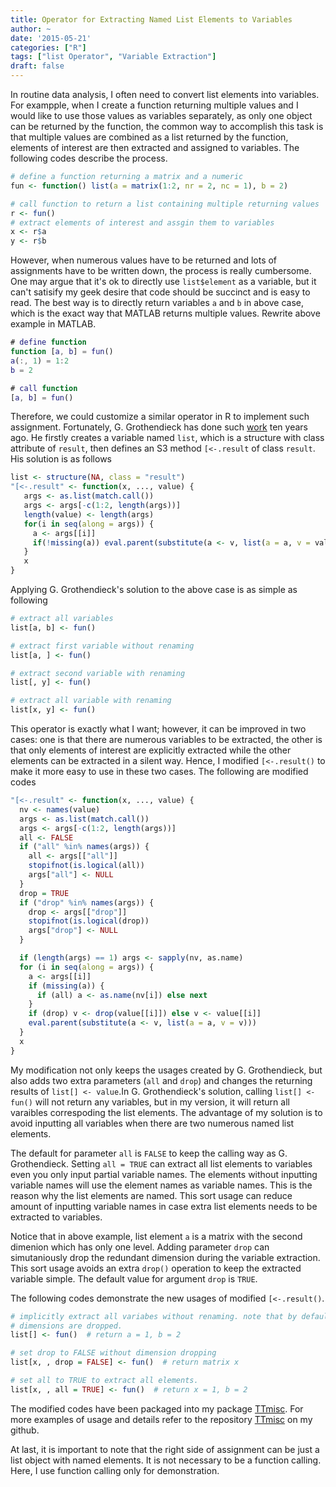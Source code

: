 ```yaml
---
title: Operator for Extracting Named List Elements to Variables
author: ~
date: '2015-05-21'
categories: ["R"]
tags: ["list Operator", "Variable Extraction"]
draft: false
---
```


In routine data analysis, I often need to convert list elements into variables. For exampple, when I create a function returning multiple values and I would like to use those values as variables separately, as only one object can be returned by the function, the common way to accomplish this task is that multiple values are combined as a list returned by the function, elements of interest are then extracted and assigned to variables. The following codes describe the process.
``` r
# define a function returning a matrix and a numeric
fun <- function() list(a = matrix(1:2, nr = 2, nc = 1), b = 2)

# call function to return a list containing multiple returning values
r <- fun()
# extract elements of interest and assgin them to variables
x <- r$a
y <- r$b
```

However, when numerous values have to be returned and lots of assignments have to be written down, the process is really cumbersome. One may argue that it's ok to directly use `list$element` as a variable, but it can't satisify my geek desire that code should be succinct and is easy to read. The best way is to directly return variables `a` and `b` in above case, which is the exact way that MATLAB returns multiple values. Rewrite above example in MATLAB.
``` matlab
# define function
function [a, b] = fun()
a(:, 1) = 1:2
b = 2

# call function
[a, b] = fun()
```

Therefore, we could customize a similar operator in R to implement such assignment. Fortunately, G. Grothendieck has done such [work](http://stackoverflow.com/questions/1826519/function-returning-more-than-one-value) ten years ago. He firstly creates a variable named `list`, which is a structure with class attribute of `result`, then defines an S3 method `[<-.result` of class `result`. His solution is as follows
``` r
list <- structure(NA, class = "result")
"[<-.result" <- function(x, ..., value) {
   args <- as.list(match.call())
   args <- args[-c(1:2, length(args))]
   length(value) <- length(args)
   for(i in seq(along = args)) {
     a <- args[[i]]
     if(!missing(a)) eval.parent(substitute(a <- v, list(a = a, v = value[[i]])))
   }
   x
}
```

Applying G. Grothendieck's solution to the above case is as simple as following
``` r
# extract all variables
list[a, b] <- fun()

# extract first variable without renaming
list[a, ] <- fun()

# extract second variable with renaming
list[, y] <- fun()

# extract all variable with renaming
list[x, y] <- fun()
```

This operator is exactly what I want; however, it can be improved in two cases: one is that there are numerous variables to be extracted, the other is that only elements of interest are explicitly extracted while the other elements can be extracted in a silent way. Hence, I modified `[<-.result()` to make it more easy to use in these two cases. The following are modified codes
``` r
"[<-.result" <- function(x, ..., value) {
  nv <- names(value)
  args <- as.list(match.call())
  args <- args[-c(1:2, length(args))]
  all <- FALSE
  if ("all" %in% names(args)) {
    all <- args[["all"]]
    stopifnot(is.logical(all))
    args["all"] <- NULL
  }
  drop = TRUE
  if ("drop" %in% names(args)) {
    drop <- args[["drop"]]
    stopifnot(is.logical(drop))
    args["drop"] <- NULL
  }

  if (length(args) == 1) args <- sapply(nv, as.name)
  for (i in seq(along = args)) {
    a <- args[[i]]
    if (missing(a)) {
      if (all) a <- as.name(nv[i]) else next
    }
    if (drop) v <- drop(value[[i]]) else v <- value[[i]]
    eval.parent(substitute(a <- v, list(a = a, v = v)))
  }
  x
}
```

My modification not only keeps the usages created by G. Grothendieck, but also adds two extra parameters (`all` and `drop`) and changes the returning results of `list[] <- value`.In G. Grothendieck's solution, calling `list[] <- fun()` will not return any variables, but in my version, it will return all varaibles correspoding the list elements. The advantage of my solution is to avoid inputting all variables when there are two numerous named list elements.

The default for parameter `all` is `FALSE` to keep the calling way as G. Grothendieck. Setting `all = TRUE` can extract all list elements to variables even you only input partial variable names. The elements without inputting variable names will use the element names as variable names. This is the reason why the list elements are named. This sort usage can reduce amount of inputting variable names in case extra list elements needs to be extracted to variables.

Notice that in above example, list element `a` is a matrix with the second dimenion which has only one level. Adding parameter `drop` can simutaniously drop the redundant dimension during the variable extraction. This sort usage avoids an extra `drop()` operation to keep the extracted variable simple. The default value for argument `drop` is `TRUE`. 

The following codes demonstrate the new usages of modified `[<-.result()`.
``` r
# implicitly extract all variabes without renaming. note that by default
# dimensions are dropped.
list[] <- fun()  # return a = 1, b = 2

# set drop to FALSE without dimension dropping
list[x, , drop = FALSE] <- fun()  # return matrix x

# set all to TRUE to extract all elements.
list[x, , all = TRUE] <- fun()  # return x = 1, b = 2
```

The modified codes have been packaged into my package [TTmisc](https://github.com/caijun/TTmisc). For more examples of usage and details refer to the repository [TTmisc]((https://github.com/caijun/TTmisc)) on my github.

At last, it is important to note that the right side of assignment can be just a list object with named elements. It is not necessary to be a function calling. Here, I use function calling only for demonstration.

